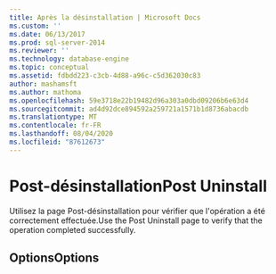 ```yaml
---
title: Après la désinstallation | Microsoft Docs
ms.custom: ''
ms.date: 06/13/2017
ms.prod: sql-server-2014
ms.reviewer: ''
ms.technology: database-engine
ms.topic: conceptual
ms.assetid: fdbdd223-c3cb-4d88-a96c-c5d362030c83
author: mashamsft
ms.author: mathoma
ms.openlocfilehash: 59e3718e22b19482d96a303a0dbd09206b6e63d4
ms.sourcegitcommit: ad4d92dce894592a259721a1571b1d8736abacdb
ms.translationtype: MT
ms.contentlocale: fr-FR
ms.lasthandoff: 08/04/2020
ms.locfileid: "87612673"
---
```

# <a name="post-uninstall"></a><span data-ttu-id="b2cc4-102">Post-désinstallation</span><span class="sxs-lookup"><span data-stu-id="b2cc4-102">Post Uninstall</span></span>
  <span data-ttu-id="b2cc4-103">Utilisez la page Post-désinstallation pour vérifier que l'opération a été correctement effectuée.</span><span class="sxs-lookup"><span data-stu-id="b2cc4-103">Use the Post Uninstall page to verify that the operation completed successfully.</span></span>  
  
## <a name="options"></a><span data-ttu-id="b2cc4-104">Options</span><span class="sxs-lookup"><span data-stu-id="b2cc4-104">Options</span></span>  
  
